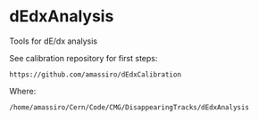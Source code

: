 # dEdxAnalysis

Tools for dE/dx analysis 

See calibration repository for first steps:

    https://github.com/amassiro/dEdxCalibration
    
    
Where:

    /home/amassiro/Cern/Code/CMG/DisappearingTracks/dEdxAnalysis
    
